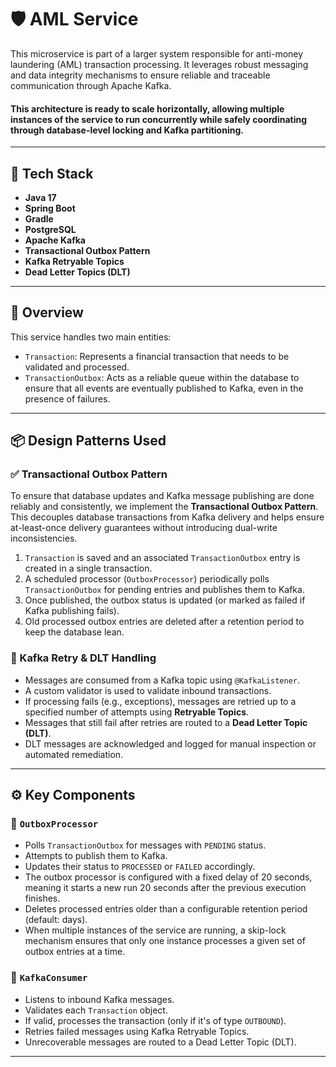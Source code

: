 # 🛡️ AML Service

This microservice is part of a larger system responsible for anti-money laundering (AML) transaction processing. It leverages robust messaging and data integrity mechanisms to ensure reliable and traceable communication through Apache Kafka.

#### This architecture is ready to scale horizontally, allowing multiple instances of the service to run concurrently while safely coordinating through database-level locking and Kafka partitioning.

---

## 🧱 Tech Stack

- **Java 17**
- **Spring Boot**
- **Gradle**
- **PostgreSQL**
- **Apache Kafka**
- **Transactional Outbox Pattern**
- **Kafka Retryable Topics**
- **Dead Letter Topics (DLT)**

---

## 🎯 Overview

This service handles two main entities:

- `Transaction`: Represents a financial transaction that needs to be validated and processed.
- `TransactionOutbox`: Acts as a reliable queue within the database to ensure that all events are eventually published to Kafka, even in the presence of failures.

---

## 📦 Design Patterns Used

### ✅ Transactional Outbox Pattern

To ensure that database updates and Kafka message publishing are done reliably and consistently, we implement the **Transactional Outbox Pattern**. This decouples database transactions from Kafka delivery and helps ensure at-least-once delivery guarantees without introducing dual-write inconsistencies.

1. `Transaction` is saved and an associated `TransactionOutbox` entry is created in a single transaction.
2. A scheduled processor (`OutboxProcessor`) periodically polls `TransactionOutbox` for pending entries and publishes them to Kafka.
3. Once published, the outbox status is updated (or marked as failed if Kafka publishing fails).
4. Old processed outbox entries are deleted after a retention period to keep the database lean.

### 🔁 Kafka Retry & DLT Handling

- Messages are consumed from a Kafka topic using `@KafkaListener`.
- A custom validator is used to validate inbound transactions.
- If processing fails (e.g., exceptions), messages are retried up to a specified number of attempts using **Retryable Topics**.
- Messages that still fail after retries are routed to a **Dead Letter Topic (DLT)**.
- DLT messages are acknowledged and logged for manual inspection or automated remediation.

---

## ⚙️ Key Components

### 🧩 `OutboxProcessor`

- Polls `TransactionOutbox` for messages with `PENDING` status.
- Attempts to publish them to Kafka.
- Updates their status to `PROCESSED` or `FAILED` accordingly.
- The outbox processor is configured with a fixed delay of 20 seconds, meaning it starts a new run 20 seconds after the previous execution finishes.
- Deletes processed entries older than a configurable retention period (default: days).
- When multiple instances of the service are running, a skip-lock mechanism ensures that only one instance processes a given set of outbox entries at a time.


### 🧩 `KafkaConsumer`

- Listens to inbound Kafka messages.
- Validates each `Transaction` object.
- If valid, processes the transaction (only if it's of type `OUTBOUND`).
- Retries failed messages using Kafka Retryable Topics.
- Unrecoverable messages are routed to a Dead Letter Topic (DLT).

---